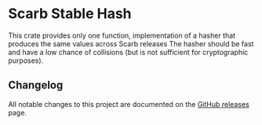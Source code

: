 # Scarb Stable Hash

This crate provides only one function, implementation of a hasher that produces the same values across Scarb releases
The hasher should be fast and have a low chance of collisions (but is not sufficient for cryptographic purposes).

## Changelog

All notable changes to this project are documented on the [GitHub releases] page.

[github releases]: https://github.com/software-mansion/scarb/releases
